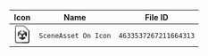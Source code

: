 | Icon | Name | File ID |
| ---  | ---  | ---     |
| ![](SceneAsset%20On%20Icon.png) | `SceneAsset On Icon` | `4633537267211664313` |

